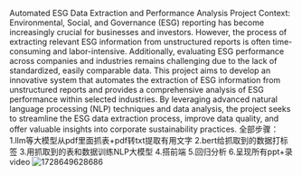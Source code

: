 Automated ESG Data Extraction and Performance Analysis
Project Context:
Environmental, Social, and Governance (ESG) reporting has become increasingly crucial for businesses and investors. However, the process of extracting relevant ESG information from unstructured reports is often time-consuming and labor-intensive. Additionally, evaluating ESG performance across companies and industries remains challenging due to the lack of standardized, easily comparable data.
This project aims to develop an innovative system that automates the extraction of ESG information from unstructured reports and provides a comprehensive analysis of ESG performance within selected industries. By leveraging advanced natural language processing (NLP) techniques and data analysis, the project seeks to streamline the ESG data extraction process, improve data quality, and offer valuable insights into corporate sustainability practices.
全部步骤：
1.llm等大模型从pdf里面抓表+pdf转txt提取有用文字
2.bert给抓取到的数据打标签
3.用抓取到的表和数据训练NLP大模型
4.搭前端
5.回归分析
6.呈现所有ppt+录video
![1728649628686](https://github.com/user-attachments/assets/0c570879-c5d6-4d48-a52a-b9f4e4e106c0)
